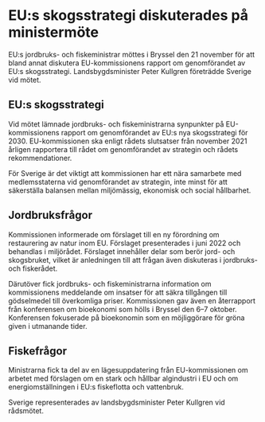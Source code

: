 # EU:s skogsstrategi diskuterades på ministermöte

EU:s jordbruks- och fiskeministrar möttes i Bryssel den 21 november för att bland annat diskutera EU-kommissionens rapport om genomförandet av EU:s skogsstrategi. Landsbygdsminister Peter Kullgren företrädde Sverige vid mötet.

## EU:s skogsstrategi

Vid mötet lämnade jordbruks- och fiskeministrarna synpunkter på EU-kommissionens rapport om genomförandet av EU:s nya skogsstrategi för 2030. EU-kommissionen ska enligt rådets slutsatser från november 2021 årligen rapportera till rådet om genomförandet av strategin och rådets rekommendationer.

För Sverige är det viktigt att kommissionen har ett nära samarbete med medlemsstaterna vid genomförandet av strategin, inte minst för att säkerställa balansen mellan miljömässig, ekonomisk och social hållbarhet.

## Jordbruksfrågor

Kommissionen informerade om förslaget till en ny förordning om restaurering av natur inom EU. Förslaget presenterades i juni 2022 och behandlas i miljörådet. Förslaget innehåller delar som berör jord- och skogsbruket, vilket är anledningen till att frågan även diskuteras i jordbruks- och fiskerådet.

Därutöver fick jordbruks- och fiskeministrarna information om kommissionens meddelande om insatser för att säkra tillgången till gödselmedel till överkomliga priser. Kommissionen gav även en återrapport från konferensen om bioekonomi som hölls i Bryssel den 6–7 oktober. Konferensen fokuserade på bioekonomin som en möjliggörare för gröna given i utmanande tider.

## Fiskefrågor

Ministrarna fick ta del av en lägesuppdatering från EU-kommissionen om arbetet med förslagen om en stark och hållbar algindustri i EU och om energiomställningen i EU:s fiskeflotta och vattenbruk.

Sverige representerades av landsbygdsminister Peter Kullgren vid rådsmötet.
